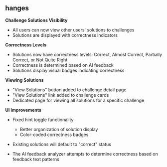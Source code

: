 

## hanges 

**Challenge Solutions Visibility**
   - All users can now view other users' solutions to challenges
   - Solutions are displayed with correctness indicators

 **Correctness Levels**
   - Solutions now have correctness levels: Correct, Almost Correct, Partially Correct, or Not Quite Right
   - Correctness is determined based on AI feedback
   - Solutions display visual badges indicating correctness

 **Viewing Solutions**
   - "View Solutions" button added to challenge detail page
   - "View Solutions" link added to challenge cards
   - Dedicated page for viewing all solutions for a specific challenge

 **UI Improvements**
 - Fixed hint toggle functionality
   - Better organization of solution display
   - Color-coded correctness badges


- Existing solutions will default to "correct" status
- The AI feedback analyzer attempts to determine correctness based on feedback text patterns
